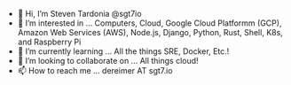 - 👋 Hi, I’m Steven Tardonia @sgt7io
- 👀 I’m interested in ... Computers, Cloud, Google Cloud Platformm (GCP), Amazon Web Services (AWS), Node.js, Django, Python, Rust, Shell, K8s, and Raspberry Pi
- 🌱 I’m currently learning ... All the things SRE, Docker, Etc.!
- 💞️ I’m looking to collaborate on ... All things cloud!
- 📫 How to reach me ... dereimer AT sgt7.io

<!---
sgt7io/sgt7io is a ✨ special ✨ repository because its `README.md` (this file) appears on your GitHub profile.
You can click the Preview link to take a look at your changes.
--->
